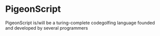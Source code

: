 # PigeonScript
PigeonScript is/will be a turing-complete codegolfing language founded and developed by several programmers
